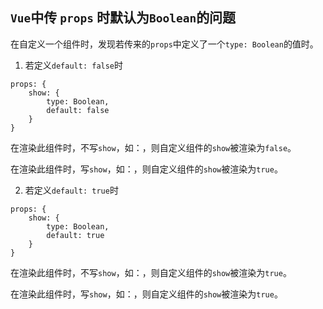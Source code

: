 ## `Vue`中传 `props` 时默认为`Boolean`的问题

在自定义一个组件时，发现若传来的`props`中定义了一个`type: Boolean`的值时。

1. 若定义`default: false`时

```
props: {
    show: {
        type: Boolean,
        default: false
    }
}
```

在渲染此组件时，不写`show`，如：<son></son>，则自定义组件的`show`被渲染为`false`。

在渲染此组件时，写`show`，如：<son show></son>，则自定义组件的`show`被渲染为`true`。

2. 若定义`default: true`时

```
props: {
    show: {
        type: Boolean,
        default: true
    }
}
```
在渲染此组件时，不写`show`，如：<son></son>，则自定义组件的`show`被渲染为`true`。

在渲染此组件时，写`show`，如：<son show></son>，则自定义组件的`show`被渲染为`true`。


